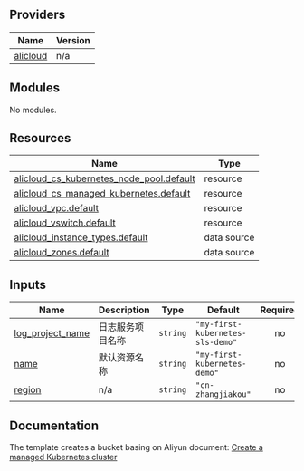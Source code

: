 
<!-- BEGIN_TF_DOCS -->
## Providers

| Name | Version |
|------|---------|
| <a name="provider_alicloud"></a> [alicloud](#provider\_alicloud) | n/a |

## Modules

No modules.

## Resources

| Name | Type |
|------|------|
| [alicloud_cs_kubernetes_node_pool.default](https://registry.terraform.io/providers/aliyun/alicloud/latest/docs/resources/cs_kubernetes_node_pool) | resource |
| [alicloud_cs_managed_kubernetes.default](https://registry.terraform.io/providers/aliyun/alicloud/latest/docs/resources/cs_managed_kubernetes) | resource |
| [alicloud_vpc.default](https://registry.terraform.io/providers/aliyun/alicloud/latest/docs/resources/vpc) | resource |
| [alicloud_vswitch.default](https://registry.terraform.io/providers/aliyun/alicloud/latest/docs/resources/vswitch) | resource |
| [alicloud_instance_types.default](https://registry.terraform.io/providers/aliyun/alicloud/latest/docs/data-sources/instance_types) | data source |
| [alicloud_zones.default](https://registry.terraform.io/providers/aliyun/alicloud/latest/docs/data-sources/zones) | data source |

## Inputs

| Name | Description | Type | Default | Required |
|------|-------------|------|---------|:--------:|
| <a name="input_log_project_name"></a> [log\_project\_name](#input\_log\_project\_name) | 日志服务项目名称 | `string` | `"my-first-kubernetes-sls-demo"` | no |
| <a name="input_name"></a> [name](#input\_name) | 默认资源名称 | `string` | `"my-first-kubernetes-demo"` | no |
| <a name="input_region"></a> [region](#input\_region) | n/a | `string` | `"cn-zhangjiakou"` | no |
<!-- END_TF_DOCS -->
## Documentation
<!-- docs-link -->

The template creates a bucket basing on Aliyun document: [Create a managed Kubernetes cluster](https://help.aliyun.com/document_detail/146138.html)

<!-- docs-link -->
